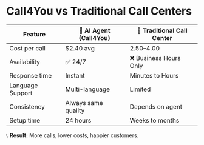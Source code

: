 # Call4You vs Traditional Call Centers

| Feature              | 🤖 AI Agent (Call4You) | 👥 Traditional Call Center |
|-----------------------|------------------------|-----------------------------|
| Cost per call         | $2.40 avg             | $2.50–$4.00                |
| Availability          | ✅ 24/7               | ❌ Business Hours Only      |
| Response time         | Instant               | Minutes to Hours            |
| Language Support      | Multi-language        | Limited                     |
| Consistency           | Always same quality   | Depends on agent            |
| Setup time            | 24 hours              | Weeks to months             |

📞 **Result:** More calls, lower costs, happier customers.
